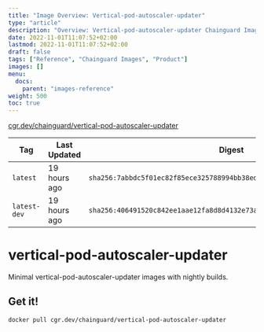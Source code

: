 ```yaml
---
title: "Image Overview: Vertical-pod-autoscaler-updater"
type: "article"
description: "Overview: Vertical-pod-autoscaler-updater Chainguard Image"
date: 2022-11-01T11:07:52+02:00
lastmod: 2022-11-01T11:07:52+02:00
draft: false
tags: ["Reference", "Chainguard Images", "Product"]
images: []
menu:
  docs:
    parent: "images-reference"
weight: 500
toc: true
---
```


[cgr.dev/chainguard/vertical-pod-autoscaler-updater](https://github.com/chainguard-images/images/tree/main/images/vertical-pod-autoscaler-updater)

| Tag          | Last Updated | Digest                                                                    |
|--------------|--------------|---------------------------------------------------------------------------|
| `latest`     | 19 hours ago | `sha256:7abbdc5f01ec82f85ece325788994bb38edfaf9ff2e7855d9f247d2ec6f89eb1` |
| `latest-dev` | 19 hours ago | `sha256:406491520c842ee1aae12fa8d8d4132e73a78a4f56e1d1f05bc39738f4f745b7` |

# vertical-pod-autoscaler-updater

Minimal vertical-pod-autoscaler-updater images with nightly builds.

## Get it!

```shell
docker pull cgr.dev/chainguard/vertical-pod-autoscaler-updater
```